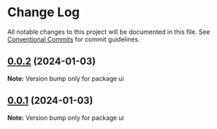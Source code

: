 # Change Log

All notable changes to this project will be documented in this file.
See [Conventional Commits](https://conventionalcommits.org) for commit guidelines.

## [0.0.2](https://github.com/wellgrisa/docker-elastic-beanstalk-up/compare/ui@0.0.1-alpha.0...ui@0.0.2) (2024-01-03)

**Note:** Version bump only for package ui





## [0.0.1](https://github.com/wellgrisa/docker-elastic-beanstalk-up/compare/ui@0.0.1-alpha.0...ui@0.0.1) (2024-01-03)

**Note:** Version bump only for package ui
